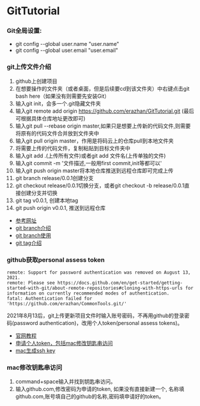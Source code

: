 # GitTutorial

### Git全局设置:
- git config --global user.name "user.name"
- git config --global user.email "user.email"


### git上传文件介绍
1. github上创建项目
2. 在想要操作的文件夹（或者桌面，但是后续要cd到该文件夹）中右键点击git bash here（如果没有则需要先安装Git）
3. 输入git init，会多一个.git隐藏文件夹
4. 输入git remote add origin https://github.com/erazhan/GitTutorial.git (最后可根据具体仓库地址更改即可)
5. 输入git pull --rebase origin master,如果只是想要上传新的代码文件,则需要将原有的代码文件合并放到文件夹中
6. 输入git pull origin master，作用是将码云上的仓库pull到本地文件夹
7. 将需要上传的代码文件，复制粘贴到目标文件夹中
8. 输入git add .(上传所有文件)或者git add 文件名(上传单独的文件)
9. 输入git commit -m '文件描述,一般用first commit,init等都可以'
10. 输入git push origin master将本地仓库推送到远程仓库即可完成上传
11. git branch release/0.0.1创建分支
12. git checkout release/0.0.1切换分支，或者git checkout -b release/0.0.1直接创建分支并切换
13. git tag v0.0.1, 创建本地tag
14. git push origin v0.0.1, 推送到远程仓库

- [参考网址](https://www.jianshu.com/p/3e0b213ab03d)
- [git branch介绍](https://www.jianshu.com/p/9186369d577a)
- [git branch使用](https://blog.csdn.net/weixin_43404836/article/details/108995478)
- [git tag介绍](https://blog.csdn.net/CSDN_KONGlX/article/details/125484338)

### github获取personal assess token
```angular2html
remote: Support for password authentication was removed on August 13, 2021.
remote: Please see https://docs.github.com/en/get-started/getting-started-with-git/about-remote-repositories#cloning-with-https-urls for information on currently recommended modes of authentication.
fatal: Authentication failed for 'https://github.com/erazhan/CommonTools.git/'
```
2021年8月13后，git上传更新项目文件时输入账号密码，不再用github的登录密码(password authentication)，改用个人token(personal assess tokens)。
- [官网教程](https://docs.github.com/en/get-started/getting-started-with-git/about-remote-repositories#cloning-with-https-urls)
- [申请个人token，包括mac修改钥匙串访问](https://blog.csdn.net/qq_32614525/article/details/121124216)
- [mac生成ssh key](https://blog.csdn.net/weixin_42164539/article/details/122992213)

### mac修改钥匙串访问
1. command+space输入并找到钥匙串访问。
2. 输入github.com,修改密码为申请的token, 如果没有直接新建一个, 名称填github.com,账号填自己的github的名称,密码填申请好的token。
